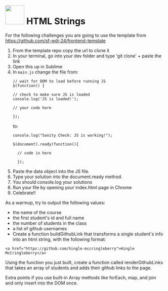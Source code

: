 # <img src="https://cloud.githubusercontent.com/assets/7833470/10423298/ea833a68-7079-11e5-84f8-0a925ab96893.png" width="60"> HTML Strings

For the following challenges you are going to use the template from <a href="https://github.com/sf-wdi-24/frontend-template" target="_blank">https://github.com/sf-wdi-24/frontend-template</a>

1. From the template repo copy the url to clone it
2. In your terminal, go into your dev folder and type 'git clone' + paste the link
3. Open this up in Sublime
4. In `main.js` change the file from:
    ```
    // wait for DOM to load before running JS
    $(function() {

    // check to make sure JS is loaded
    console.log('JS is loaded!');

    // your code here

    });
   ```
   to:
   ```
   console.log("Sanity Check: JS is working!");

   $(document).ready(function(){

     // code in here

     });
     ```
4. Paste the data object into the JS file.
5. Type your solution into the document.ready method.
6. You should console.log your solutions
7. Run your file by opening your index.html page in Chrome
8. Celebrate!!

As a warmup, try to output the following values:

  * the name of the course
  * the first student's id and full name
  * the number of students in the class
  * a list of github usernames
  * Create a function buildGithubLink that transforms a single student's info into an html string, with the following format:

`<a href="https://github.com/hingle-mccringleberry">Hingle McCringleberry</a>`

Using the function you just built, create a function called renderGithubLinks that takes an array of students and adds their github links to the page.

Extra points if you use built-in Array methods like forEach, map, and join and only insert into the DOM once.
